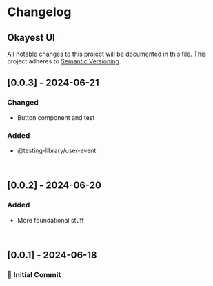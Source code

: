# Changelog

## Okayest UI

All notable changes to this project will be documented in this file.
This project adheres to [Semantic Versioning](https://semver.org/spec/v2.0.0.html).


## [0.0.3] - 2024-06-21

### Changed

- Button component and test

### Added

- @testing-library/user-event

<br>

## [0.0.2] - 2024-06-20

### Added

- More foundational stuff

<br>

## [0.0.1] - 2024-06-18

### 🚀 Initial Commit
